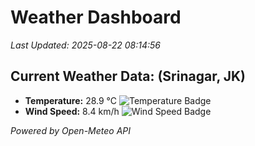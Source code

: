 
# Weather Dashboard

_Last Updated: 2025-08-22 08:14:56_

## Current Weather Data: (Srinagar, JK)
- **Temperature:** 28.9 °C ![Temperature Badge](https://img.shields.io/badge/Temperature-Medium%20Temp-green)
- **Wind Speed:** 8.4 km/h ![Wind Speed Badge](https://img.shields.io/badge/Wind%20Speed-Light%20Wind-blue)

*Powered by Open-Meteo API*
